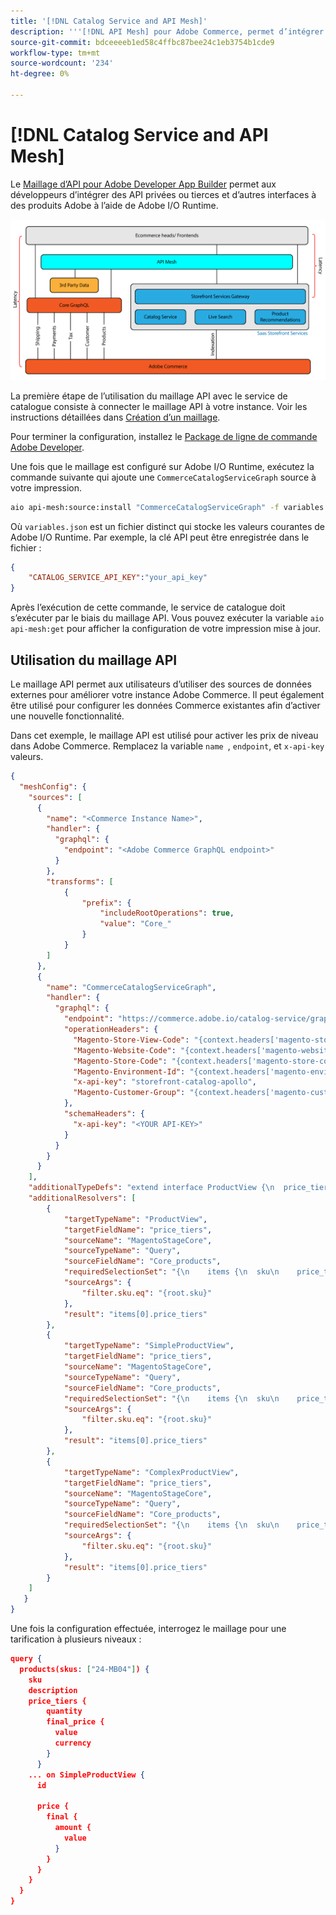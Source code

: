 ```yaml
---
title: '[!DNL Catalog Service and API Mesh]'
description: '''[!DNL API Mesh] pour Adobe Commerce, permet d’intégrer plusieurs sources de données par le biais d’un point de terminaison GraphQL commun."'
source-git-commit: bdceeeeb1ed58c4ffbc87bee24c1eb3754b1cde9
workflow-type: tm+mt
source-wordcount: '234'
ht-degree: 0%

---
```


# [!DNL Catalog Service and API Mesh]

Le [Maillage d’API pour Adobe Developer App Builder](https://developer.adobe.com/graphql-mesh-gateway/gateway/overview/) permet aux développeurs d’intégrer des API privées ou tierces et d’autres interfaces à des produits Adobe à l’aide de Adobe I/O Runtime.

![Diagramme d’architecture du catalogue](assets/catalog-service-architecture-mesh.png)

La première étape de l’utilisation du maillage API avec le service de catalogue consiste à connecter le maillage API à votre instance. Voir les instructions détaillées dans [Création d’un maillage](https://developer.adobe.com/graphql-mesh-gateway/gateway/create-mesh/).

Pour terminer la configuration, installez le [Package de ligne de commande Adobe Developer](https://developer.adobe.com/runtime/docs/guides/tools/cli_install/).

Une fois que le maillage est configuré sur Adobe I/O Runtime, exécutez la commande suivante qui ajoute une `CommerceCatalogServiceGraph` source à votre impression.

```bash
aio api-mesh:source:install "CommerceCatalogServiceGraph" -f variables.json
```

Où `variables.json` est un fichier distinct qui stocke les valeurs courantes de Adobe I/O Runtime.
Par exemple, la clé API peut être enregistrée dans le fichier :

```json
{
    "CATALOG_SERVICE_API_KEY":"your_api_key"
}
```

Après l’exécution de cette commande, le service de catalogue doit s’exécuter par le biais du maillage API. Vous pouvez exécuter la variable `aio api-mesh:get` pour afficher la configuration de votre impression mise à jour.

## Utilisation du maillage API

Le maillage API permet aux utilisateurs d’utiliser des sources de données externes pour améliorer votre instance Adobe Commerce. Il peut également être utilisé pour configurer les données Commerce existantes afin d’activer une nouvelle fonctionnalité.

Dans cet exemple, le maillage API est utilisé pour activer les prix de niveau dans Adobe Commerce.
Remplacez la variable `name `, `endpoint`, et `x-api-key` valeurs.

```json
{
  "meshConfig": {
    "sources": [
      {
        "name": "<Commerce Instance Name>",
        "handler": {
          "graphql": {
            "endpoint": "<Adobe Commerce GraphQL endpoint>"
          }
        },
        "transforms": [
            {
                "prefix": {
                    "includeRootOperations": true,
                    "value": "Core_"
                }
            }
        ]
      },
      {
        "name": "CommerceCatalogServiceGraph",
        "handler": {
          "graphql": {
            "endpoint": "https://commerce.adobe.io/catalog-service/graphql/",
            "operationHeaders": {
              "Magento-Store-View-Code": "{context.headers['magento-store-view-code']}",
              "Magento-Website-Code": "{context.headers['magento-website-code']}",
              "Magento-Store-Code": "{context.headers['magento-store-code']}",
              "Magento-Environment-Id": "{context.headers['magento-environment-id']}",
              "x-api-key": "storefront-catalog-apollo",
              "Magento-Customer-Group": "{context.headers['magento-customer-group']}"
            },
            "schemaHeaders": {
              "x-api-key": "<YOUR API-KEY>"
            }
          }
        }
      }
    ],
    "additionalTypeDefs": "extend interface ProductView {\n  price_tiers: [Core_TierPrice]\n}\n extend type SimpleProductView {\n  price_tiers: [Core_TierPrice]\n}\n extend type ComplexProductView {\n  price_tiers: [Core_TierPrice]\n}\n",
    "additionalResolvers": [
        {  
            "targetTypeName": "ProductView",
            "targetFieldName": "price_tiers",
            "sourceName": "MagentoStageCore",
            "sourceTypeName": "Query",
            "sourceFieldName": "Core_products",
            "requiredSelectionSet": "{\n    items {\n  sku\n    price_tiers {\n        quantity,\n        final_price {\n          value\n          currency\n        }\n      }\n    }\n  }",
            "sourceArgs": {
                "filter.sku.eq": "{root.sku}"
            },
            "result": "items[0].price_tiers"
        },
        {  
            "targetTypeName": "SimpleProductView",
            "targetFieldName": "price_tiers",
            "sourceName": "MagentoStageCore",
            "sourceTypeName": "Query",
            "sourceFieldName": "Core_products",
            "requiredSelectionSet": "{\n    items {\n  sku\n    price_tiers {\n        quantity,\n        final_price {\n          value\n          currency\n        }\n      }\n    }\n  }",
            "sourceArgs": {
                "filter.sku.eq": "{root.sku}"
            },
            "result": "items[0].price_tiers"
        },
        {  
            "targetTypeName": "ComplexProductView",
            "targetFieldName": "price_tiers",
            "sourceName": "MagentoStageCore",
            "sourceTypeName": "Query",
            "sourceFieldName": "Core_products",
            "requiredSelectionSet": "{\n    items {\n  sku\n    price_tiers {\n        quantity,\n        final_price {\n          value\n          currency\n        }\n      }\n    }\n  }",
            "sourceArgs": {
                "filter.sku.eq": "{root.sku}"
            },
            "result": "items[0].price_tiers"
        }
    ]
   }
}
```

Une fois la configuration effectuée, interrogez le maillage pour une tarification à plusieurs niveaux :

```json
query {
  products(skus: ["24-MB04"]) {
    sku
    description
    price_tiers {
        quantity
        final_price {
          value
          currency
        }
      }
    ... on SimpleProductView {
      id
       
      price {
        final {
          amount {
            value
          }
        }
      }
    }
  }
}
```
